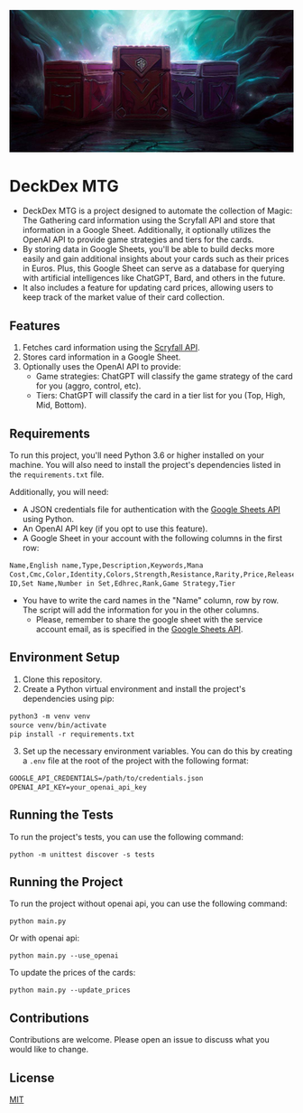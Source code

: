 ![Logo](images/Deckdex.png)

# DeckDex MTG

- DeckDex MTG is a project designed to automate the collection of Magic: The Gathering card information using the Scryfall API and store that information in a Google Sheet. Additionally, it optionally utilizes the OpenAI API to provide game strategies and tiers for the cards. 
- By storing data in Google Sheets, you'll be able to build decks more easily and gain additional insights about your cards such as their prices in Euros. Plus, this Google Sheet can serve as a database for querying with artificial intelligences like ChatGPT, Bard, and others in the future.
- It also includes a feature for updating card prices, allowing users to keep track of the market value of their card collection.

## Features

1. Fetches card information using the [Scryfall API](https://scryfall.com/docs/api).
2. Stores card information in a Google Sheet.
3. Optionally uses the OpenAI API to provide:
   - Game strategies: ChatGPT will classify the game strategy of the card for you (aggro, control, etc).
   - Tiers: ChatGPT will classify the card in a tier list for you (Top, High, Mid, Bottom).

## Requirements

To run this project, you'll need Python 3.6 or higher installed on your machine. You will also need to install the project's dependencies listed in the `requirements.txt` file.

Additionally, you will need:

- A JSON credentials file for authentication with the [Google Sheets API](https://developers.google.com/sheets/api/quickstart/python) using Python.
- An OpenAI API key (if you opt to use this feature).
- A Google Sheet in your account with the following columns in the first row:
```commandline
Name,English name,Type,Description,Keywords,Mana Cost,Cmc,Color,Identity,Colors,Strength,Resistance,Rarity,Price,Release,Date,Set ID,Set Name,Number in Set,Edhrec,Rank,Game Strategy,Tier
```
- You have to write the card names in the "Name" column, row by row. The script will add the information for you in the other columns.
  - Please, remember to share the google sheet with the service account email, as is specified in the [Google Sheets API](https://developers.google.com/sheets/api/quickstart/python).

## Environment Setup

1. Clone this repository.
2. Create a Python virtual environment and install the project's dependencies using pip:

```commandline
python3 -m venv venv
source venv/bin/activate
pip install -r requirements.txt
```

3. Set up the necessary environment variables. You can do this by creating a `.env` file at the root of the project with the following format:
```commandline
GOOGLE_API_CREDENTIALS=/path/to/credentials.json
OPENAI_API_KEY=your_openai_api_key
```

## Running the Tests

To run the project's tests, you can use the following command:

```commandline
python -m unittest discover -s tests
```

## Running the Project

To run the project without openai api, you can use the following command:

```commandline
python main.py
```

Or with openai api:

```commandline
python main.py --use_openai
```

To update the prices of the cards:
```commandline
python main.py --update_prices
```

## Contributions

Contributions are welcome. Please open an issue to discuss what you would like to change.

## License

[MIT](https://choosealicense.com/licenses/mit/)